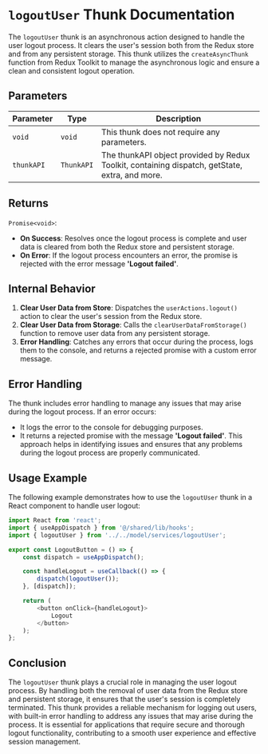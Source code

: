 # `logoutUser` Thunk Documentation

The `logoutUser` thunk is an asynchronous action designed to handle the user logout process. It clears the user's session both from the Redux store and from any persistent storage. This thunk utilizes the `createAsyncThunk` function from Redux Toolkit to manage the asynchronous logic and ensure a clean and consistent logout operation.

## Parameters

| Parameter  | Type       | Description                                     |
|------------|------------|-------------------------------------------------|
| `void`     | `void`     | This thunk does not require any parameters.    |
| `thunkAPI` | `ThunkAPI` | The thunkAPI object provided by Redux Toolkit, containing dispatch, getState, extra, and more. |

## Returns

`Promise<void>`:
- **On Success**: Resolves once the logout process is complete and user data is cleared from both the Redux store and persistent storage.
- **On Error**: If the logout process encounters an error, the promise is rejected with the error message **'Logout failed'**.

## Internal Behavior
1. **Clear User Data from Store**: Dispatches the `userActions.logout()` action to clear the user's session from the Redux store.
2. **Clear User Data from Storage**: Calls the `clearUserDataFromStorage()` function to remove user data from any persistent storage.
3. **Error Handling**: Catches any errors that occur during the process, logs them to the console, and returns a rejected promise with a custom error message.

## Error Handling
The thunk includes error handling to manage any issues that may arise during the logout process. If an error occurs:
- It logs the error to the console for debugging purposes.
- It returns a rejected promise with the message **'Logout failed'**. This approach helps in identifying issues and ensures that any problems during the logout process are properly communicated.

## Usage Example
The following example demonstrates how to use the `logoutUser` thunk in a React component to handle user logout:

```typescript jsx
import React from 'react';
import { useAppDispatch } from '@/shared/lib/hooks';
import { logoutUser } from '../../model/services/logoutUser';

export const LogoutButton = () => {
    const dispatch = useAppDispatch();

    const handleLogout = useCallback(() => {
        dispatch(logoutUser());
    }, [dispatch]);

    return (
        <button onClick={handleLogout}>
            Logout
        </button>
    );
};
```

## Conclusion 
The `logoutUser` thunk plays a crucial role in managing the user logout process. By handling both the removal of user data from the Redux store and persistent storage, it ensures that the user's session is completely terminated. This thunk provides a reliable mechanism for logging out users, with built-in error handling to address any issues that may arise during the process. It is essential for applications that require secure and thorough logout functionality, contributing to a smooth user experience and effective session management.
